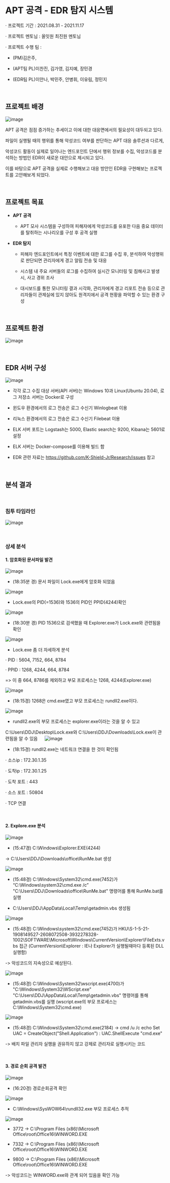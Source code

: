 

# APT 공격 - EDR 탐지 시스템

· 프로젝트 기간 	: 2021.08.31 - 2021.11.17

· 프로젝트 멘토님 	: 올잇원 최진원 멘토님

· 프로젝트 수행 팀 	:

  - (PM)김은주, 
  
  - (APT팀 PL)이찬진, 김가영, 김지예, 장민경
  
  - (EDR팀 PL)이안나, 박민주, 안병휘, 이유림, 정민지
  

                      
</br>   

## 프로젝트 배경

![image](https://user-images.githubusercontent.com/37640219/185892058-a32cb685-a71d-434c-a171-ecf01534662e.png)


APT 공격은 점점 증가하는 추세이고 이에 대한 대응면에서의 필요성이 대두되고 있다. 

파일이 실행될 때의 행위를 통해 악성코드 여부를 판단하는 APT 대응 솔루션과 다르게, 

악성코드 활동이 실제로 일어나는 엔드포인트 단에서 행위 정보를 수집, 악성코드를 분석하는 방법인 EDR이 새로운 대안으로 제시되고 있다. 

이를 바탕으로 APT 공격을 실제로 수행해보고 대응 방안인 EDR을 구현해보는 프로젝트를 고안해보게 되었다. 


</br>

## 프로젝트 목표

 - <b>APT 공격</b>

    - APT 모사 시스템을 구성하여 피해자에게 악성코드를 유포한 다음 중요 데이터를 탈취하는 시나리오를 구성 후 공격 실행

 - <b>EDR 탐지</b>
 
    -	피해자 엔드포인트에서 특정 이벤트에 대한 로그를 수집 후, 분석하여 악성행위로 판단되면 관리자에게 경고 알림 전송 및 대응
  
    -	시스템 내 주요 서버들의 로그를 수집하여 실시간 모니터링 및 침해사고 발생 시, 사고 경위 조사
  
    -	대시보드를 통한 모니터링 결과 시각화, 관리자에게 경고 리포트 전송 등으로 관리자들이 관제실에 있지 않아도 원격지에서 공격 현황을 파악할 수 있는 환경 구성
    
</br>

## 프로젝트 환경

![image](https://user-images.githubusercontent.com/37640219/185893867-b44c55f3-18c3-405c-a2ed-351cf46be493.png)

</br>

## EDR 서버 구성

![image](https://user-images.githubusercontent.com/37640219/185894322-77e01a73-e2b9-41ff-a2f2-20663ce5a82d.png)

-	각각 로그 수집 대상 서버(API 서버)는 Windows 10과 Linux(Ubuntu 20.04), 로그 저장소 서버는 Docker로 구성

-	윈도우 환경에서의 로그 전송은 로그 수신기 Winlogbeat 이용

-	리눅스 환경에서의 로그 전송은 로그 수신기 Filebeat 이용

-	ELK 서버 포트는 Logstash는 5000, Elastic search는 9200, Kibana는 5601로 설정

-	ELK 서버는 Docker-compose를 이용해 빌드 함

-	EDR 관련 자료는 https://github.com/K-Shield-Jr/Research/issues 참고


</br>

## 분석 결과

</br>

### 침투 타임라인

![image](https://user-images.githubusercontent.com/37640219/185894841-5438894f-7cb9-454c-9572-5fb886847a71.png)

</br>

### 상세 분석


 #### 1. 암호화된 문서파일 발견
 
 ![image](https://user-images.githubusercontent.com/37640219/185896589-c15b3b40-b170-4678-9fc9-abaaee194651.png)

- (18:35분 경) 문서 파일이 Lock.exe에게 암호화 되었음

![image](https://user-images.githubusercontent.com/37640219/185896668-1abe605c-d5e6-4a6f-8a91-14ca5d9ef284.png)
 
- Lock.exe의 PID(=1536)와 1536의 PID인 PPID(4244)확인

![image](https://user-images.githubusercontent.com/37640219/185896854-2f279f3b-2b79-4b24-a765-33a309e53007.png)

- (18:30분 경) PID 1536으로 검색했을 때 Explorer.exe가 Lock.exe와 관련됨을 확인

![image](https://user-images.githubusercontent.com/37640219/185896909-e73abf10-cb27-430f-a731-99f80cf376b2.png)

- Lock.exe 좀 더 자세하게 분석

· PID : 5604, 7152, 664, 8784

· PPID : 1268, 4244, 664, 8784

=> 이 중 664, 8786를 제외하고 부모 프로세스는 1268, 4244(Explorer.exe)

![image](https://user-images.githubusercontent.com/37640219/185896944-a31bda55-958a-4879-b950-3ec4612be25c.png)

- (18:15경) 1268은 cmd.exe였고 부모 프로세스는 rundll2.exe이다.
 
![image](https://user-images.githubusercontent.com/37640219/185896988-9c497242-8559-46a5-b6d0-ef2ad93f2ff6.png)

- rundll2.exe의 부모 프로세스는 explorer.exe이라는 것을 알 수 있고

C:\Users\DDJ\Desktop\Lock.exe와 C:\Users\DDJ\Downloads\Lock.exe이 관련됨을 알 수 있음
 
![image](https://user-images.githubusercontent.com/37640219/185897044-19b7c832-31f0-4fe4-a859-14be60bf910e.png)

- (18:15경) rundll2.exe는 네트워크 연결을 한 것이 확인됨

· 소스ip : 172.30.1.35   	

· 도착ip : 172.30.1.25 

· 도착 포트 : 443  	

· 소스 포트 : 50804	

· TCP 연결

 
 #### 2. Explore.exe 분석

![image](https://user-images.githubusercontent.com/37640219/185897105-f5cebbbc-18ce-4d31-92db-e732a7f61e45.png)

- (15:47경) C:\Windows\Explorer.EXE(4244)

-> C:\Users\DDJ\Downloads\office\RunMe.bat 생성
 
![image](https://user-images.githubusercontent.com/37640219/185897143-536d8db2-5b14-4b2b-a33e-466bef6dd5bb.png)
 
- (15:48경) C:\Windows\System32\cmd.exe(7452)가 “C:\Windows\system32\cmd.exe /c” "C:\Users\DDJ\Downloads\office\RunMe.bat" 명령어를 통해 RunMe.bat를 실행

- C:\Users\DDJ\AppData\Local\Temp\getadmin.vbs 생성됨

![image](https://user-images.githubusercontent.com/37640219/185897179-2a226ea3-3ca3-4552-bcf6-94f9164b18e2.png)

- (15:48경) C:\Windows\system32\cmd.exe(7452)가
HKU\S-1-5-21-1908149527-2608072508-3932278328-1002\SOFTWARE\Microsoft\Windows\CurrentVersion\Explorer\FileExts.vbs 접근
(CurrentVersion\Explorer : IE나 Explorer가 실행될때마다 등록된 DLL 실행함) 

-> 악성코드의 지속성으로 예상된다.

![image](https://user-images.githubusercontent.com/37640219/185897210-94128cc5-1a56-4b25-93bd-c0a74f98cd7a.png)

- (15:48경) C:\Windows\System32\wscript.exe(4700)가 "C:\Windows\System32\WScript.exe" "C:\Users\DDJ\AppData\Local\Temp\getadmin.vbs" 명령어를 통해 getadmin.vbs를 실행
(wscript.exe의 부모 프로세스는 C:\Windows\System32\cmd.exe)
 
![image](https://user-images.githubusercontent.com/37640219/185897274-698db97e-ae44-4094-af3c-76dff39088cd.png)
 
- (15:48경) C:\Windows\System32\cmd.exe(2184) -> cmd /u /c echo Set UAC = CreateObject("Shell.Application") : UAC.ShellExecute "cmd.exe"

-> 배치 파일 관리자 실행을 권유하지 않고 강제로 관리자로 실행시키는 코드

 
 #### 3. 경로 순회 공격 발견

![image](https://user-images.githubusercontent.com/37640219/185897305-e9338abf-0fef-45c3-8385-3d7ab0c831a1.png)

- (16:20경) 경로순회공격 확인

![image](https://user-images.githubusercontent.com/37640219/185897361-e4e3acfd-4bdd-4c6f-a7c6-be7e1f1886e4.png)
 
- C:\Windows\SysWOW64\rundll32.exe 부모 프로세스 추적

![image](https://user-images.githubusercontent.com/37640219/185897401-0517d28a-cc2b-4340-bcc0-81d3a588bbcb.png)

- 3772 -> C:\Program Files (x86)\Microsoft Office\root\Office16\WINWORD.EXE
 
- 7332 -> C:\Program Files (x86)\Microsoft Office\root\Office16\WINWORD.EXE
 
- 9800 -> C:\Program Files (x86)\Microsoft Office\root\Office16\WINWORD.EXE

-> 악성코드는 WINWORD.exe와 관계 되어 있음을 확인 가능

